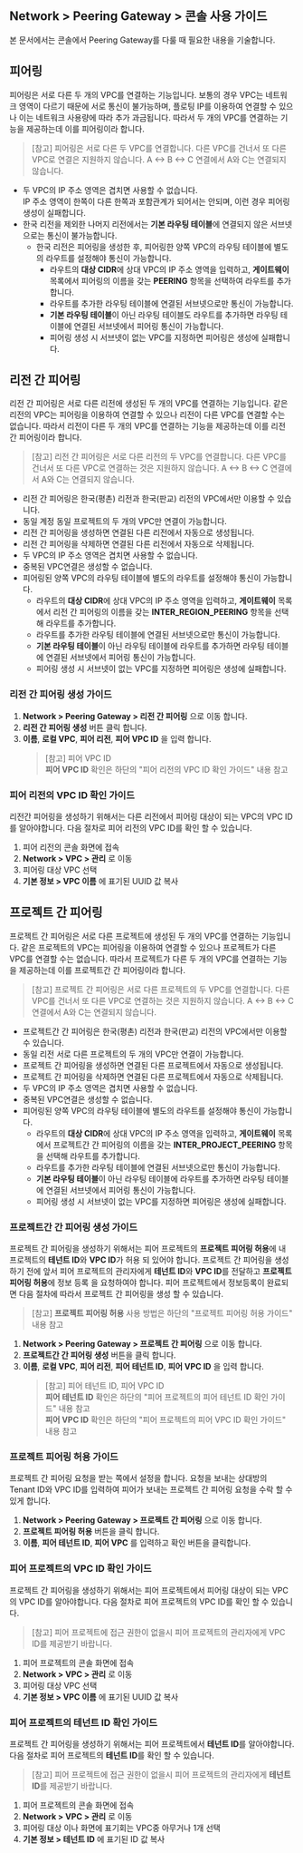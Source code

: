 ## Network > Peering Gateway > 콘솔 사용 가이드

본 문서에서는 콘솔에서 Peering Gateway를 다룰 때 필요한 내용을 기술합니다.<br>

## 피어링

피어링은 서로 다른 두 개의 VPC를 연결하는 기능입니다. 보통의 경우 VPC는 네트워크 영역이 다르기 때문에 서로 통신이 불가능하며, 플로팅 IP를 이용하여 연결할 수 있으나 이는 네트워크 사용량에 따라 추가 과금됩니다. 따라서 두 개의 VPC를 연결하는 기능을 제공하는데 이를 피어링이라 합니다.

> [참고] 피어링은 서로 다른 두 VPC를 연결합니다. 다른 VPC를 건너서 또 다른 VPC로 연결은 지원하지 않습니다. A <-> B <-> C 연결에서 A와 C는 연결되지 않습니다.

* 두 VPC의 IP 주소 영역은 겹치면 사용할 수 없습니다.<br>
IP 주소 영역이 한쪽이 다른 한쪽과 포함관계가 되어서는 안되며, 이런 경우 피어링 생성이 실패합니다.
* 한국 리전을 제외한 나머지 리전에서는 **기본 라우팅 테이블**에 연결되지 않은 서브넷으로는 통신이 불가능합니다.
    * 한국 리전은 피어링을 생성한 후, 피어링한 양쪽 VPC의 라우팅 테이블에 별도의 라우트를 설정해야 통신이 가능합니다.
        * 라우트의 **대상 CIDR**에 상대 VPC의 IP 주소 영역을 입력하고, **게이트웨이** 목록에서 피어링의 이름을 갖는 **PEERING** 항목을 선택하여 라우트를 추가합니다.
        * 라우트를 추가한 라우팅 테이블에 연결된 서브넷으로만 통신이 가능합니다.
        * **기본 라우팅 테이블**이 아닌 라우팅 테이블도 라우트를 추가하면 라우팅 테이블에 연결된 서브넷에서 피어링 통신이 가능합니다.
        * 피어링 생성 시 서브넷이 없는 VPC를 지정하면 피어링은 생성에 실패합니다.

## 리전 간 피어링

리전 간 피어링은 서로 다른 리전에 생성된 두 개의 VPC를 연결하는 기능입니다. 같은 리전의 VPC는 피어링을 이용하여 연결할 수 있으나 리전이 다른 VPC를 연결할 수는 없습니다. 따라서 리전이 다른 두 개의 VPC를 연결하는 기능을 제공하는데 이를 리전 간 피어링이라 합니다.

> [참고] 리전 간 피어링은 서로 다른 리전의 두 VPC를 연결합니다. 다른 VPC를 건너서 또 다른 VPC로 연결하는 것은 지원하지 않습니다. A <-> B <-> C 연결에서 A와 C는 연결되지 않습니다.

* 리전 간 피어링은 한국(평촌) 리전과 한국(판교) 리전의 VPC에서만 이용할 수 있습니다.
* 동일 계정 동일 프로젝트의 두 개의 VPC만 연결이 가능합니다.
* 리전 간 피어링을 생성하면 연결된 다른 리전에서 자동으로 생성됩니다.
* 리전 간 피어링을 삭제하면 연결된 다른 리전에서 자동으로 삭제됩니다.
* 두 VPC의 IP 주소 영역은 겹치면 사용할 수 없습니다.
* 중복된 VPC연결은 생성할 수 없습니다.
* 피어링된 양쪽 VPC의 라우팅 테이블에 별도의 라우트를 설정해야 통신이 가능합니다.
    * 라우트의 **대상 CIDR**에 상대 VPC의 IP 주소 영역을 입력하고, **게이트웨이** 목록에서 리전 간 피어링의 이름을 갖는 **INTER_REGION_PEERING** 항목을 선택해 라우트를 추가합니다.
    * 라우트를 추가한 라우팅 테이블에 연결된 서브넷으로만 통신이 가능합니다.
    * **기본 라우팅 테이블**이 아닌 라우팅 테이블에 라우트를 추가하면 라우팅 테이블에 연결된 서브넷에서 피어링 통신이 가능합니다.
    * 피어링 생성 시 서브넷이 없는 VPC를 지정하면 피어링은 생성에 실패합니다.

### 리전 간 피어링 생성 가이드
1. **Network > Peering Gateway > 리전 간 피어링** 으로 이동 합니다.
2. **리전 간 피어링 생성** 버튼 클릭 합니다.
3. **이름**, **로컬 VPC**, **피어 리전**, **피어 VPC ID** 을 입력 합니다.</br>
   > [참고] 피어 VPC ID<br>
   > **피어 VPC ID** 확인은 하단의 "피어 리전의 VPC ID 확인 가이드" 내용 참고 

### 피어 리전의 VPC ID 확인 가이드
리전간 피어링을 생성하기 위해서는 다른 리전에서 피어링 대상이 되는 VPC의 VPC ID를 알아야합니다. 다음 절차로 피어 리전의 VPC ID를 확인 할 수 있습니다.

1. 피어 리전의 콘솔 화면에 접속
2. **Network > VPC > 관리** 로 이동
3. 피어링 대상 VPC 선택
4. **기본 정보 > VPC 이름** 에 표기된 UUID 값 복사

## 프로젝트 간 피어링

프로젝트 간 피어링은 서로 다른 프로젝트에 생성된 두 개의 VPC를 연결하는 기능입니다. 같은 프로젝트의 VPC는 피어링을 이용하여 연결할 수 있으나 프로젝트가 다른 VPC를 연결할 수는 없습니다. 따라서 프로젝트가 다른 두 개의 VPC를 연결하는 기능을 제공하는데 이를 프로젝트간 간 피어링이라 합니다.

> [참고] 프로젝트 간 피어링은 서로 다른 프로젝트의 두 VPC를 연결합니다. 다른 VPC를 건너서 또 다른 VPC로 연결하는 것은 지원하지 않습니다. A <-> B <-> C 연결에서 A와 C는 연결되지 않습니다.

* 프로젝트간 간 피어링은 한국(평촌) 리전과 한국(판교) 리전의 VPC에서만 이용할 수 있습니다.
* 동일 리전 서로 다른 프로젝트의 두 개의 VPC만 연결이 가능합니다.
* 프로젝트 간 피어링을 생성하면 연결된 다른 프로젝트에서 자동으로 생성됩니다.
* 프로젝트 간 피어링을 삭제하면 연결된 다른 프로젝트에서 자동으로 삭제됩니다.
* 두 VPC의 IP 주소 영역은 겹치면 사용할 수 없습니다.
* 중복된 VPC연결은 생성할 수 없습니다.
* 피어링된 양쪽 VPC의 라우팅 테이블에 별도의 라우트를 설정해야 통신이 가능합니다.
    * 라우트의 **대상 CIDR**에 상대 VPC의 IP 주소 영역을 입력하고, **게이트웨이** 목록에서 프로젝트간 간 피어링의 이름을 갖는 **INTER_PROJECT_PEERING** 항목을 선택해 라우트를 추가합니다.
    * 라우트를 추가한 라우팅 테이블에 연결된 서브넷으로만 통신이 가능합니다.
    * **기본 라우팅 테이블**이 아닌 라우팅 테이블에 라우트를 추가하면 라우팅 테이블에 연결된 서브넷에서 피어링 통신이 가능합니다.
    * 피어링 생성 시 서브넷이 없는 VPC를 지정하면 피어링은 생성에 실패합니다.

### 프로젝트간 간 피어링 생성 가이드
프로젝트 간 피어링을 생성하기 위해서는 피어 프로젝트의 **프로젝트 피어링 허용**에 내 프로젝트의 **테넌트 ID**와 **VPC ID**가 허용 되 있어야 합니다.
프로젝트 간 피어링을 생성하기 전에 앞서 피어 프로젝트의 관리자에게 **테넌트 ID**와 **VPC ID**를 전달하고 **프로젝트 피어링 허용**에 정보 등록 을 요청하여야 합니다.
피어 프로젝트에서 정보등록이 완료되면 다음 절차에 따라서 프로젝트 간 피어링을 생성 할 수 있습니다.
> [참고] **프로젝트 피어링 허용** 사용 방법은 하단의 "프로젝트 피어링 허용 가이드" 내용 참고 
1. **Network > Peering Gateway > 프로젝트 간 피어링** 으로 이동 합니다.
2. **프로젝트간 간 피어링 생성** 버튼을 클릭 합니다.
3. **이름**, **로컬 VPC**, **피어 리전**, **피어 테넌트 ID**, **피어 VPC ID** 을 입력 합니다.</br>
   > [참고] 피어 테넌트 ID, 피어 VPC ID <br>
   > **피어 테넌트 ID** 확인은 하단의 "피어 프로젝트의 피어 테넌트 ID 확인 가이드" 내용 참고 <br>
   > **피어 VPC ID** 확인은 하단의 "피어 프로젝트의 피어 VPC ID 확인 가이드" 내용 참고

### 프로젝트 피어링 허용 가이드
프로젝트 간 피어링 요청을 받는 쪽에서 설정을 합니다. 요청을 보내는 상대방의 Tenant ID와 VPC ID를 입력하여 피어가 보내는 프로젝트 간 피어링 요청을 수락 할 수 있게 합니다.
1. **Network > Peering Gateway > 프로젝트 간 피어링** 으로 이동 합니다.
2. **프로젝트 피어링 허용** 버튼을 클릭 합니다.
3. **이름**, **피어 테넌트 ID**, **피어 VPC** 를 입력하고 확인 버튼을 클릭합니다.

### 피어 프로젝트의 VPC ID 확인 가이드
프로젝트 간 피어링을 생성하기 위해서는 피어 프로젝트에서 피어링 대상이 되는 VPC의 VPC ID를 알아야합니다. 다음 절차로 피어 프로젝트의 VPC ID를 확인 할 수 있습니다.
> [참고] 피어 프로젝트에 접근 권한이 없을시 피어 프로젝트의 관리자에게 VPC ID를 제공받기 바랍니다.

1. 피어 프로젝트의 콘솔 화면에 접속
2. **Network > VPC > 관리** 로 이동
3. 피어링 대상 VPC 선택
4. **기본 정보 > VPC 이름** 에 표기된 UUID 값 복사

### 피어 프로젝트의 테넌트 ID 확인 가이드
프로젝트 간 피어링을 생성하기 위해서는 피어 프로젝트에서 **테넌트 ID**를 알아야합니다. 다음 절차로 피어 프로젝트의 **테넌트 ID**를 확인 할 수 있습니다.
> [참고] 피어 프로젝트에 접근 권한이 없을시 피어 프로젝트의 관리자에게 **테넌트 ID**를 제공받기 바랍니다.

1. 피어 프로젝트의 콘솔 화면에 접속
2. **Network > VPC > 관리** 로 이동
3. 피어링 대상 이나 화면에 표기회는 VPC중 아무거나 1개 선택
4. **기본 정보 > 테넌트 ID** 에 표기된 ID 값 복사
